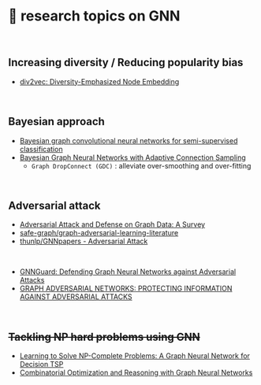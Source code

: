 # 👀 **research topics on GNN**
  
</br>
  
## **Increasing diversity / Reducing popularity bias**
* [div2vec: Diversity-Emphasized Node Embedding](https://arxiv.org/pdf/2009.09588.pdf)
  
</br>
  
## **Bayesian approach**
* [Bayesian graph convolutional neural networks for semi-supervised classification](https://arxiv.org/pdf/1811.11103.pdf)
* [Bayesian Graph Neural Networks with Adaptive Connection Sampling](http://proceedings.mlr.press/v119/hasanzadeh20a/hasanzadeh20a.pdf)
  * `Graph DropConnect (GDC)` : alleviate over-smoothing and over-fitting

</br>
  
## **Adversarial attack**

* [Adversarial Attack and Defense on Graph Data: A Survey](https://arxiv.org/pdf/1812.10528.pdf)
* [safe-graph/graph-adversarial-learning-literature](https://github.com/safe-graph/graph-adversarial-learning-literature)
* [thunlp/GNNpapers - Adversarial Attack](https://github.com/thunlp/GNNPapers#adversarial-attack)
  
</br>
  
* [GNNGuard: Defending Graph Neural Networks against Adversarial Attacks](https://arxiv.org/abs/2006.08149)
* [GRAPH ADVERSARIAL NETWORKS: PROTECTING INFORMATION AGAINST ADVERSARIAL ATTACKS](https://openreview.net/pdf?id=Q8ZdJahesWe)
  
</br>
  
## ~~Tackling NP hard problems using GNN~~

* [Learning to Solve NP-Complete Problems: A Graph Neural Network for Decision TSP](https://arxiv.org/pdf/1809.02721.pdf)
* [Combinatorial Optimization and Reasoning with Graph Neural Networks](https://www.ijcai.org/proceedings/2021/0595.pdf)
